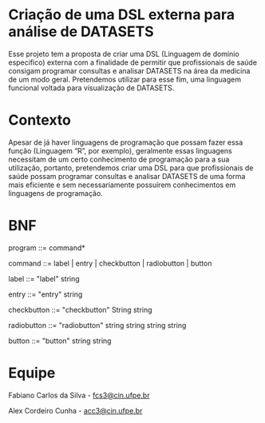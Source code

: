 # Criação de uma DSL externa para análise de DATASETS

Esse projeto tem a proposta de criar uma DSL (Linguagem de domínio especifico) externa com a finalidade de permitir que profissionais de saúde consigam programar consultas e analisar DATASETS na área da medicina de um modo geral. Pretendemos utilizar para esse fim, uma linguagem funcional voltada para visualização de DATASETS.

 # Contexto

Apesar de já haver linguagens de programação que possam fazer essa função (Linguagem “R”, por exemplo), geralmente essas linguagens necessitam de um certo conhecimento de programação para a sua utilização, portanto, pretendemos criar uma DSL para que profissionais de saúde possam programar consultas e analisar DATASETS de uma forma mais eficiente e sem necessariamente possuírem conhecimentos em linguagens de programação.

# BNF

program ::= command*
 
command ::= label | entry | checkbutton | radiobutton | button
 
label ::= "label" string
 
entry ::= "entry" string
 
checkbutton ::= "checkbutton" String string
 
radiobutton ::= "radiobutton" string string string string
 
button ::= "button" string string

# Equipe

Fabiano Carlos da Silva - fcs3@cin.ufpe.br

Alex Cordeiro Cunha - acc3@cin.ufpe.br

